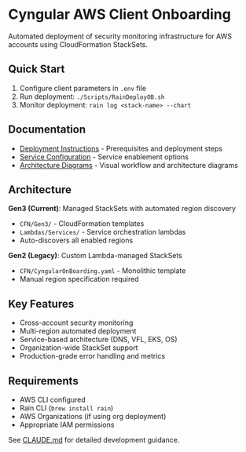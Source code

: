 # Cyngular AWS Client Onboarding

Automated deployment of security monitoring infrastructure for AWS accounts using CloudFormation StackSets.

## Quick Start

1. Configure client parameters in `.env` file
2. Run deployment: `./Scripts/RainDeployOB.sh`
3. Monitor deployment: `rain log <stack-name> --chart`

## Documentation

- [Deployment Instructions](./docs/INSTRUCTIONS.md) - Prerequisites and deployment steps
- [Service Configuration](./docs/CYNGULAR_SERVICES.md) - Service enablement options
- [Architecture Diagrams](./Charts/) - Visual workflow and architecture diagrams

## Architecture

**Gen3 (Current)**: Managed StackSets with automated region discovery
- `CFN/Gen3/` - CloudFormation templates
- `Lambdas/Services/` - Service orchestration lambdas
- Auto-discovers all enabled regions

**Gen2 (Legacy)**: Custom Lambda-managed StackSets
- `CFN/CyngularOnBoarding.yaml` - Monolithic template
- Manual region specification required

## Key Features

- Cross-account security monitoring
- Multi-region automated deployment
- Service-based architecture (DNS, VFL, EKS, OS)
- Organization-wide StackSet support
- Production-grade error handling and metrics

## Requirements

- AWS CLI configured
- Rain CLI (`brew install rain`)
- AWS Organizations (if using org deployment)
- Appropriate IAM permissions

See [CLAUDE.md](./CLAUDE.md) for detailed development guidance.